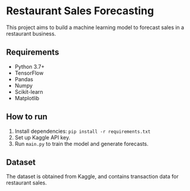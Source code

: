 # Restaurant Sales Forecasting

This project aims to build a machine learning model to forecast sales in a restaurant business.

## Requirements
- Python 3.7+
- TensorFlow
- Pandas
- Numpy
- Scikit-learn
- Matplotlib

## How to run
1. Install dependencies: `pip install -r requirements.txt`
2. Set up Kaggle API key.
3. Run `main.py` to train the model and generate forecasts.

## Dataset
The dataset is obtained from Kaggle, and contains transaction data for restaurant sales.

